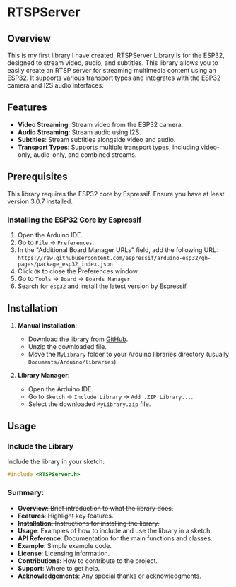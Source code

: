 # RTSPServer

## Overview
This is my first library I have created. RTSPServer Library is for the ESP32, designed to stream video, audio, and subtitles. This library allows you to easily create an RTSP server for streaming multimedia content using an ESP32. It supports various transport types and integrates with the ESP32 camera and I2S audio interfaces.

## Features
- **Video Streaming**: Stream video from the ESP32 camera.
- **Audio Streaming**: Stream audio using I2S.
- **Subtitles**: Stream subtitles alongside video and audio.
- **Transport Types**: Supports multiple transport types, including video-only, audio-only, and combined streams.

## Prerequisites
This library requires the ESP32 core by Espressif. Ensure you have at least version 3.0.7 installed.

### Installing the ESP32 Core by Espressif
1. Open the Arduino IDE.
2. Go to `File` -> `Preferences`.
3. In the "Additional Board Manager URLs" field, add the following URL: `https://raw.githubusercontent.com/espressif/arduino-esp32/gh-pages/package_esp32_index.json`
4. Click `OK` to close the Preferences window.
5. Go to `Tools` -> `Board` -> `Boards Manager`.
6. Search for `esp32` and install the latest version by Espressif.

## Installation
1. **Manual Installation**:
   - Download the library from [GitHub](https://github.com/your-username/MyLibrary).
   - Unzip the downloaded file.
   - Move the `MyLibrary` folder to your Arduino libraries directory (usually `Documents/Arduino/libraries`).

2. **Library Manager**:
   - Open the Arduino IDE.
   - Go to `Sketch` -> `Include Library` -> `Add .ZIP Library...`.
   - Select the downloaded `MyLibrary.zip` file.

## Usage
### Include the Library
Include the library in your sketch:
```cpp
#include <RTSPServer.h>
```

### Summary:
- ~~**Overview**: Brief introduction to what the library does.~~
- ~~**Features**: Highlight key features.~~
- ~~**Installation**: Instructions for installing the library.~~
- **Usage**: Examples of how to include and use the library in a sketch.
- **API Reference**: Documentation for the main functions and classes.
- **Example**: Simple example code.
- **License**: Licensing information.
- **Contributions**: How to contribute to the project.
- **Support**: Where to get help.
- **Acknowledgements**: Any special thanks or acknowledgments.
